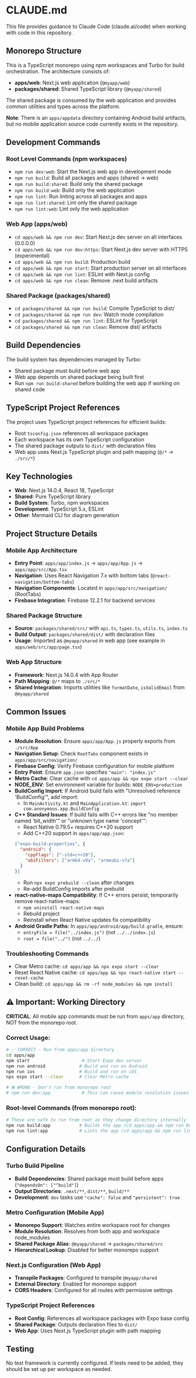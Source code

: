 # CLAUDE.md

This file provides guidance to Claude Code (claude.ai/code) when working with code in this repository.

## Monorepo Structure

This is a TypeScript monorepo using npm workspaces and Turbo for build orchestration. The architecture consists of:

- **apps/web**: Next.js web application (`@myapp/web`)
- **packages/shared**: Shared TypeScript library (`@myapp/shared`)

The shared package is consumed by the web application and provides common utilities and types across the platform.

**Note**: There is an `apps/appdata` directory containing Android build artifacts, but no mobile application source code currently exists in the repository.

## Development Commands

### Root Level Commands (npm workspaces)
- `npm run dev:web`: Start the Next.js web app in development mode
- `npm run build`: Build all packages and apps (shared → web)
- `npm run build:shared`: Build only the shared package
- `npm run build:web`: Build only the web application
- `npm run lint`: Run linting across all packages and apps
- `npm run lint:shared`: Lint only the shared package
- `npm run lint:web`: Lint only the web application

### Web App (apps/web)
- `cd apps/web && npm run dev`: Start Next.js dev server on all interfaces (0.0.0.0)
- `cd apps/web && npm run dev:https`: Start Next.js dev server with HTTPS (experimental)
- `cd apps/web && npm run build`: Production build
- `cd apps/web && npm run start`: Start production server on all interfaces
- `cd apps/web && npm run lint`: ESLint with Next.js config
- `cd apps/web && npm run clean`: Remove .next build artifacts

### Shared Package (packages/shared)
- `cd packages/shared && npm run build`: Compile TypeScript to dist/
- `cd packages/shared && npm run dev`: Watch mode compilation
- `cd packages/shared && npm run lint`: ESLint for TypeScript
- `cd packages/shared && npm run clean`: Remove dist/ artifacts

## Build Dependencies

The build system has dependencies managed by Turbo:
- Shared package must build before web app
- Web app depends on shared package being built first
- Run `npm run build:shared` before building the web app if working on shared code

## TypeScript Project References

The project uses TypeScript project references for efficient builds:
- Root `tsconfig.json` references all workspace packages
- Each workspace has its own TypeScript configuration
- The shared package outputs to `dist/` with declaration files
- Web app uses Next.js TypeScript plugin and path mapping (`@/*` → `./src/*`)

## Key Technologies

- **Web**: Next.js 14.0.4, React 18, TypeScript
- **Shared**: Pure TypeScript library
- **Build System**: Turbo, npm workspaces
- **Development**: TypeScript 5.x, ESLint
- **Other**: Mermaid CLI for diagram generation

## Project Structure Details

### Mobile App Architecture
- **Entry Point**: `apps/app/index.js` → `apps/app/App.js` → `apps/app/src/App.tsx`
- **Navigation**: Uses React Navigation 7.x with bottom tabs (`@react-navigation/bottom-tabs`)
- **Navigation Components**: Located in `apps/app/src/navigation/` (RootTabs)
- **Firebase Integration**: Firebase 12.2.1 for backend services

### Shared Package Structure
- **Source**: `packages/shared/src/` with `api.ts`, `types.ts`, `utils.ts`, `index.ts`
- **Build Output**: `packages/shared/dist/` with declaration files
- **Usage**: Imported as `@myapp/shared` in web app (see example in `apps/web/src/app/page.tsx`)

### Web App Structure
- **Framework**: Next.js 14.0.4 with App Router
- **Path Mapping**: `@/*` maps to `./src/*`
- **Shared Integration**: Imports utilities like `formatDate`, `isValidEmail` from `@myapp/shared`

## Common Issues

### Mobile App Build Problems
- **Module Resolution**: Ensure `apps/app/App.js` properly exports from `./src/App`
- **Navigation Setup**: Check `RootTabs` component exists in `apps/app/src/navigation/`
- **Firebase Config**: Verify Firebase configuration for mobile platform
- **Entry Point**: Ensure `app.json` specifies `"main": "index.js"`
- **Metro Cache**: Clear cache with `cd apps/app && npx expo start --clear`
- **NODE_ENV**: Set environment variable for builds: `NODE_ENV=production`
- **BuildConfig Import**: If Android build fails with "Unresolved reference 'BuildConfig'", add import:
  - In `MainActivity.kt` and `MainApplication.kt`: `import com.anonymous.app.BuildConfig`
- **C++ Standard Issues**: If build fails with C++ errors like "no member named 'bit_width'" or "unknown type name 'concept'":
  - React Native 0.79.5+ requires C++20 support
  - Add C++20 support in `apps/app/app.json`:
  ```json
  ["expo-build-properties", {
    "android": {
      "cppFlags": ["-std=c++20"],
      "abiFilters": ["arm64-v8a", "armeabi-v7a"]
    }
  }]
  ```
  - Run `npx expo prebuild --clean` after changes
  - Re-add BuildConfig imports after prebuild
- **react-native-maps Compatibility**: If C++ errors persist, temporarily remove react-native-maps:
  - `npm uninstall react-native-maps`
  - Rebuild project
  - Reinstall when React Native updates fix compatibility
- **Android Gradle Paths**: In `apps/app/android/app/build.gradle`, ensure:
  - `entryFile = file("../index.js")` (not `../../index.js`)
  - `root = file("../")` (not `../../`)

### Troubleshooting Commands
- Clear Metro cache: `cd apps/app && npx expo start --clear`
- Reset React Native cache: `cd apps/app && npx react-native start --reset-cache`
- Clean build: `cd apps/app && rm -rf node_modules && npm install`

## ⚠️ Important: Working Directory

**CRITICAL**: All mobile app commands must be run from `apps/app` directory, NOT from the monorepo root.

### Correct Usage:
```bash
# ✅ CORRECT - Run from apps/app directory
cd apps/app
npm start                    # Start Expo dev server
npm run android             # Build and run on Android
npm run ios                 # Build and run on iOS
npx expo start --clear      # Clear Metro cache

# ❌ WRONG - Don't run from monorepo root
# npm run dev:app            # This can cause module resolution issues
```

### Root-level Commands (from monorepo root):
```bash
# These are safe to run from root as they change directory internally
npm run build:app           # Builds the app (cd apps/app && npm run build)
npm run lint:app            # Lints the app (cd apps/app && npm run lint)
```

## Configuration Details

### Turbo Build Pipeline
- **Build Dependencies**: Shared package must build before apps (`"dependsOn": ["^build"]`)
- **Output Directories**: `.next/**`, `dist/**`, `build/**`
- **Development**: `dev` tasks use `"cache": false` and `"persistent": true`

### Metro Configuration (Mobile App)
- **Monorepo Support**: Watches entire workspace root for changes
- **Module Resolution**: Resolves from both app and workspace node_modules
- **Shared Package Alias**: `@myapp/shared` → `packages/shared/src`
- **Hierarchical Lookup**: Disabled for better monorepo support

### Next.js Configuration (Web App)
- **Transpile Packages**: Configured to transpile `@myapp/shared`
- **External Directory**: Enabled for monorepo support
- **CORS Headers**: Configured for all routes with permissive settings

### TypeScript Project References
- **Root Config**: References all workspace packages with Expo base config
- **Shared Package**: Outputs declaration files to `dist/`
- **Web App**: Uses Next.js TypeScript plugin with path mapping

## Testing

No test framework is currently configured. If tests need to be added, they should be set up per workspace as needed.